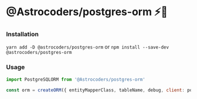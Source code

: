 # @Astrocoders/postgres-orm ⚡️🔨

### Installation
`yarn add -D @astrocoders/postgres-orm` or `npm install --save-dev @astrocoders/postgres-orm`

### Usage

```js
import PostgreSQLORM from '@Astrocoders/postgres-orm'

const orm = createORM({ entityMapperClass, tableName, debug, client: pool, })
```
